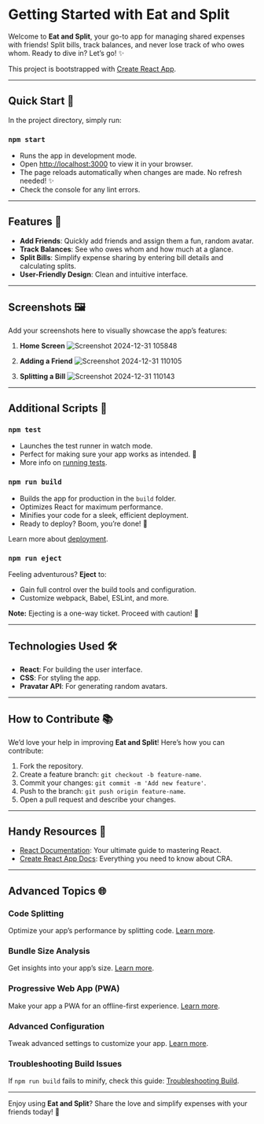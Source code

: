 # Getting Started with Eat and Split

Welcome to **Eat and Split**, your go-to app for managing shared expenses with friends! Split bills, track balances, and never lose track of who owes whom. Ready to dive in? Let’s go! ✨

This project is bootstrapped with [Create React App](https://github.com/facebook/create-react-app).

---

## Quick Start 🎉

In the project directory, simply run:

### `npm start`

- Runs the app in development mode.
- Open [http://localhost:3000](http://localhost:3000) to view it in your browser.
- The page reloads automatically when changes are made. No refresh needed! ✨
- Check the console for any lint errors.

---

## Features 🌟
- **Add Friends**: Quickly add friends and assign them a fun, random avatar.
- **Track Balances**: See who owes whom and how much at a glance.
- **Split Bills**: Simplify expense sharing by entering bill details and calculating splits.
- **User-Friendly Design**: Clean and intuitive interface.

---

## Screenshots 🖼

Add your screenshots here to visually showcase the app’s features:

1. **Home Screen**
![Screenshot 2024-12-31 105848](https://github.com/user-attachments/assets/56296989-18c0-4bb2-bb08-7dabfe43bc3a)


2. **Adding a Friend**
   ![Screenshot 2024-12-31 110105](https://github.com/user-attachments/assets/3bf8dd0b-f055-415c-a6ed-7ac96bb79e54)


3. **Splitting a Bill**
   ![Screenshot 2024-12-31 110143](https://github.com/user-attachments/assets/72b4be2a-cbec-43ec-af01-df58baf7f1ae)

---

## Additional Scripts 🚀

### `npm test`

- Launches the test runner in watch mode.
- Perfect for making sure your app works as intended. 💪
- More info on [running tests](https://facebook.github.io/create-react-app/docs/running-tests).

### `npm run build`

- Builds the app for production in the `build` folder.
- Optimizes React for maximum performance.
- Minifies your code for a sleek, efficient deployment.
- Ready to deploy? Boom, you’re done! 🏢

Learn more about [deployment](https://facebook.github.io/create-react-app/docs/deployment).

### `npm run eject`

Feeling adventurous? **Eject** to:
- Gain full control over the build tools and configuration.
- Customize webpack, Babel, ESLint, and more.

**Note:** Ejecting is a one-way ticket. Proceed with caution! 🎩

---

## Technologies Used 🛠
- **React**: For building the user interface.
- **CSS**: For styling the app.
- **Pravatar API**: For generating random avatars.

---

## How to Contribute 📚

We’d love your help in improving **Eat and Split**! Here’s how you can contribute:

1. Fork the repository.
2. Create a feature branch: `git checkout -b feature-name`.
3. Commit your changes: `git commit -m 'Add new feature'`.
4. Push to the branch: `git push origin feature-name`.
5. Open a pull request and describe your changes.

---

## Handy Resources 🔄

- [React Documentation](https://reactjs.org/): Your ultimate guide to mastering React.
- [Create React App Docs](https://facebook.github.io/create-react-app/docs/getting-started): Everything you need to know about CRA.

---

## Advanced Topics 🌐

### Code Splitting
Optimize your app’s performance by splitting code. [Learn more](https://facebook.github.io/create-react-app/docs/code-splitting).

### Bundle Size Analysis
Get insights into your app’s size. [Learn more](https://facebook.github.io/create-react-app/docs/analyzing-the-bundle-size).

### Progressive Web App (PWA)
Make your app a PWA for an offline-first experience. [Learn more](https://facebook.github.io/create-react-app/docs/making-a-progressive-web-app).

### Advanced Configuration
Tweak advanced settings to customize your app. [Learn more](https://facebook.github.io/create-react-app/docs/advanced-configuration).

### Troubleshooting Build Issues
If `npm run build` fails to minify, check this guide: [Troubleshooting Build](https://facebook.github.io/create-react-app/docs/troubleshooting#npm-run-build-fails-to-minify).

---

Enjoy using **Eat and Split**? Share the love and simplify expenses with your friends today! 🙌

